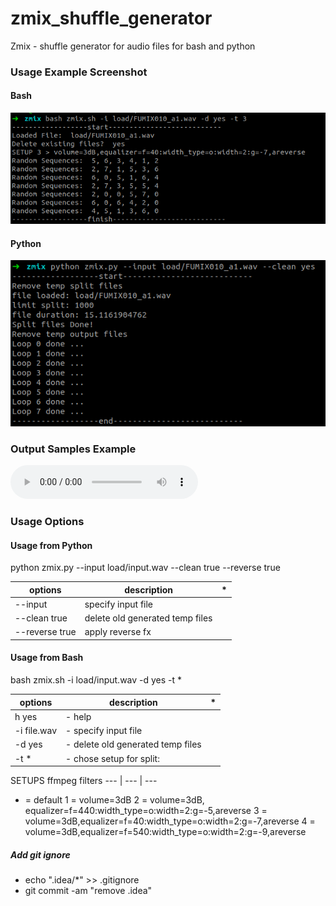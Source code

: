# zmix_shuffle_generator
Zmix - shuffle generator for audio files for bash and python




### Usage Example Screenshot

#### Bash
[![Editor Screen](https://raw.githubusercontent.com/maranemil/zmix_shuffle_generator/master/demosample/Screenshot1.png)](#features)


#### Python
[![Editor Screen](https://raw.githubusercontent.com/maranemil/zmix_shuffle_generator/master/demosample/Screenshot2.png)](#features)

### Output Samples Example 

<audio controls>
  <source src="https://raw.githubusercontent.com/maranemil/zmix_shuffle_generator/master/demosample/output_bash_1586171474.wav" type="audio/wav">
  <source src="https://raw.githubusercontent.com/maranemil/zmix_shuffle_generator/master/demosample/output_python_20200406-131715.wav" type="audio/wav">
  <source src="https://raw.githubusercontent.com/maranemil/zmix_shuffle_generator/master/demosample/output_exp1-20200406-132105.wav" type="audio/wav">
  <source src="https://raw.githubusercontent.com/maranemil/zmix_shuffle_generator/master/demosample/output_exp2_20200406-132314.wav.ogg" type="audio/ogg">
  <source src="https://raw.githubusercontent.com/maranemil/zmix_shuffle_generator/master/demosample/output_exp3_20200406-135654.wav.ogg" type="audio/ogg">
  Your browser does not support the audio tag.
</audio>

### Usage Options

#### Usage from Python

python zmix.py --input load/input.wav  --clean true --reverse true


options | description | *
--- | --- | ---
--input  |  specify input file 
--clean true |   delete old generated temp files
--reverse true |  apply reverse fx

#### Usage from Bash

bash zmix.sh -i load/input.wav -d yes -t *

options| description | *
--- | --- | ---
h yes  |  - help
-i file.wav |   - specify input file
-d yes        | - delete old generated temp files
-t *          | - chose setup for split:

SETUPS ffmpeg filters
--- | --- | ---
* = default
1 = volume=3dB
2 = volume=3dB, equalizer=f=440:width_type=o:width=2:g=-5,areverse
3 = volume=3dB,equalizer=f=40:width_type=o:width=2:g=-7,areverse
4 = volume=3dB,equalizer=f=540:width_type=o:width=2:g=-9,areverse









##### Add git ignore
* echo ".idea/*" >> .gitignore
* git commit -am "remove .idea"

